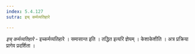 ```yaml
---
index: 5.4.127
sutra: इच् कर्मव्यतिहारे

---
```

_इच् कर्मव्यतिहारे_ - इच्कर्मव्यतिहारे । समासान्त इति । तद्धित इत्यरि ज्ञेयम् । केशाकेशीति । अत्र प्रक्रिया प्रागेव प्रदर्शिता ।